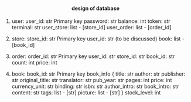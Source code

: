 #### <center> design of database <center/>  

1. user:
   user_id: str     Primary key
   password: str
   balance: int
   token: str
   terminal: str
   user_store: list - [store_id]
   user_order: list - [order_id]
   

2. store:
   store_id: str    Primary key
   user_id: str     (to be discussed)
   book: list - [book_id]


3. order:
   order_id: str    Primary key
   user_id: str
   store_id: str
   book_id: str
   count: int
   price: int


4. book:
   book_id: str    Primary key
   book_info {
      title: str
      author: str
      publisher: str
      original_title: str
      translator: str
      pub_year: str
      pages: int
      price: int
      currency_unit: str
      binding: str
      isbn: str
      author_intro: str
      book_intro: str
      content: str
      tags: list - [str]
      picture: list - [str]
   }
   stock_level: int


